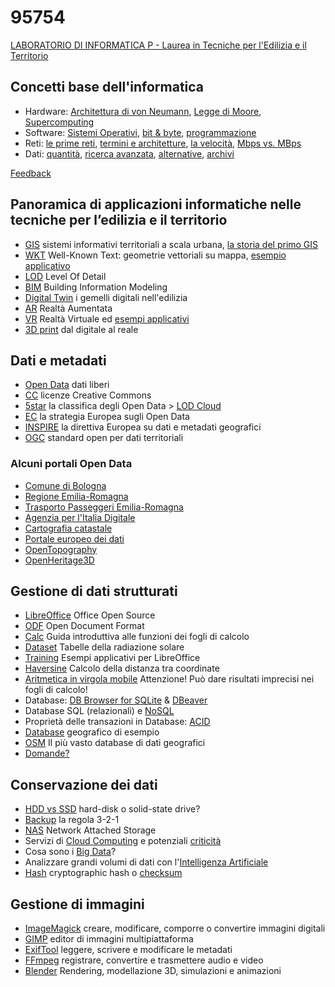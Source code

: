 # 95754

[LABORATORIO DI INFORMATICA P - Laurea in Tecniche per l'Edilizia e il Territorio](https://corsi.unibo.it/laurea/TecnicheEdiliziaTerritorio/insegnamenti/piano/2023/6008/000/000/2023)

## Concetti base dell'informatica
- Hardware: [Architettura di von Neumann](https://commons.wikimedia.org/wiki/File:Von_Neumann.gif), [Legge di Moore](https://www.ilpost.it/2015/04/15/legge-moore-spiegazione-10-esempi/), [Supercomputing](https://www.cineca.it/en/our-activities/data-center/hpc-infrastructure/leonardo)
- Software: [Sistemi Operativi](https://it.wikipedia.org/wiki/Lista_di_sistemi_operativi), [bit & byte](https://www.youmath.it/domande-a-risposte/view/6866-bit-byte.html), [programmazione](https://www.html.it/approfondimenti/linguaggi-di-programmazione-piu-usati/) 
- Reti: [le prime reti](https://www.garr.it/it/infrastrutture/rete-nazionale/storia-della-rete-garr), [termini e architetture](https://www.ibm.com/it-it/topics/networking), [la velocità](https://www.speedtest.net), [Mbps vs. MBps](https://www.youmath.it/lezioni/fisica/unita-di-misura/unita-di-misura-informatiche/3694-mbps-megabit-al-secondo.html)
- Dati: [quantità](https://en.wikipedia.org/wiki/Wikipedia:Statistics), [ricerca avanzata](https://www.google.com/advanced_search), [alternative](https://duckduckgo.com/), [archivi](https://archive.org/about/)

[Feedback](https://forms.gle/ZG8LYyuzHJE4g3rZ8)

## Panoramica di applicazioni informatiche nelle tecniche per l’edilizia e il territorio

- [GIS](https://www.esri.com/en-us/arcgis/products/arcgis-urban/overview) sistemi informativi territoriali a scala urbana, [la storia del primo GIS](https://www.ph.ucla.edu/epi/snow/snowbook0b.html)
- [WKT](https://en.wikipedia.org/wiki/Well-known_text_representation_of_geometry) Well-Known Text: geometrie vettoriali su mappa, [esempio applicativo](https://clydedacruz.github.io/openstreetmap-wkt-playground/)
- [LOD](https://filipbiljecki.com/publications/2014_ceus_lod_formalisation.pdf) Level Of Detail
- [BIM](https://www.autodesk.it/solutions/bim/benefits-of-bim) Building Information Modeling
- [Digital Twin](https://constructible.trimble.com/construction-industry/what-are-digital-twins) i gemelli digitali nell'edilizia
- [AR](https://sitevision.trimble.com) Realtà Aumentata
- [VR](https://www.acca.it/software-realta-virtuale) Realtà Virtuale ed [esempi applicativi](https://youtu.be/8pi-s0n6yfs)
- [3D print](https://www.3dwasp.com/en/3d-printing-architecture/) dal digitale al reale

## Dati e metadati

- [Open Data](https://opendatahandbook.org) dati liberi
- [CC](https://creativecommons.org/licenses/) licenze Creative Commons
- [5star](https://5stardata.info/en/) la classifica degli Open Data > [LOD Cloud](https://lod-cloud.net/)
- [EC](https://digital-strategy.ec.europa.eu/en/policies/open-data) la strategia Europea sugli Open Data
- [INSPIRE](https://inspire.ec.europa.eu) la direttiva Europea su dati e metadati geografici
- [OGC](https://www.ogc.org/docs/is) standard open per dati territoriali

### Alcuni portali Open Data

- [Comune di Bologna](https://opendata.comune.bologna.it)
- [Regione Emilia-Romagna](https://dati.emilia-romagna.it/)
- [Trasporto Passeggeri Emilia-Romagna](https://solweb.tper.it/web/tools/open-data/open-data.aspx)
- [Agenzia per l'Italia Digitale](https://dati.gov.it)
- [Cartografia catastale](https://www.agenziaentrate.gov.it/portale/it/web/guest/schede/fabbricatiterreni/consultazione-cartografia-catastale/servizio-consultazione-cartografia)
- [Portale europeo dei dati](https://data.europa.eu/en)
- [OpenTopography](https://opentopography.org)
- [OpenHeritage3D](https://openheritage3d.org)

## Gestione di dati strutturati

- [LibreOffice](https://www.libreoffice.org) Office Open Source
- [ODF](https://www.oasis-open.org/committees/tc_home.php?wg_abbrev=office) Open Document Format
- [Calc](https://books.libreoffice.org/en/CG72/CG7201-Introduction.html) Guida introduttiva alle funzioni dei fogli di calcolo
- [Dataset](http://www.solaritaly.enea.it/TabelleRad/TabelleRadIt.php) Tabelle della radiazione solare
- [Training](https://github.com/tdf/training-protocol/blob/master/task-based-training-program.md) Esempi applicativi per LibreOffice
- [Haversine](https://spatialthoughts.com/2013/07/06/calculate-distance-spreadsheet/) Calcolo della distanza tra coordinate
- [Aritmetica in virgola mobile](https://docs.microsoft.com/en-us/office/troubleshoot/excel/floating-point-arithmetic-inaccurate-result) Attenzione! Può dare risultati imprecisi nei fogli di calcolo!
- Database: [DB Browser for SQLite](https://sqlitebrowser.org) & [DBeaver](https://dbeaver.io)
- Database SQL (relazionali) e [NoSQL](https://aws.amazon.com/it/nosql/)
- Proprietà delle transazioni in Database: [ACID](https://www.ibm.com/docs/en/cics-ts/5.4?topic=processing-acid-properties-transactions)
- [Database](https://github.com/dpmcmlxxvi/SpatiaLiteCpp/raw/master/examples/spatialite/test-2.3.sqlite) geografico di esempio 
- [OSM](https://www.openstreetmap.org/) Il più vasto database di dati geografici
- [Domande?](https://stackoverflow.com)

## Conservazione dei dati

- [HDD vs SSD](https://www.sandisk.com/content/dam/sandisk-main/en_us/assets/resources/enterprise/infographics/how-do-ssds-stack-up-against-hdds.pdf) hard-disk o solid-state drive?
- [Backup](https://www.acronis.com/en-us/articles/backup-rule/) la regola 3-2-1
- [NAS](https://www.redhat.com/en/topics/data-storage/network-attached-storage) Network Attached Storage
- Servizi di [Cloud Computing](https://www.redhat.com/it/topics/cloud-computing/iaas-vs-paas-vs-saas) e potenziali [criticità](https://thestack.technology/ovhcloud-fire-strasbourg/)
- Cosa sono i [Big Data](https://www.oracle.com/it/big-data/what-is-big-data/)?
- Analizzare grandi volumi di dati con l'[Intelligenza Artificiale](https://blogs.nvidia.com/blog/2016/07/29/whats-difference-artificial-intelligence-machine-learning-deep-learning-ai/)
- [Hash](https://www.gnu.org/software/emacs/manual/html_node/elisp/Checksum_002fHash.html) cryptographic hash o [checksum](https://portal.nutanix.com/page/documents/kbs/details?targetId=kA07V000000LWYqSAO)

## Gestione di immagini

- [ImageMagick](https://imagemagick.org) creare, modificare, comporre o convertire immagini digitali
- [GIMP](https://www.gimp.org) editor di immagini multipiattaforma
- [ExifTool](https://exiftool.org) leggere, scrivere e modificare le metadati
- [FFmpeg](https://ffmpeg.org) registrare, convertire e trasmettere audio e video
- [Blender](https://www.blender.org/features/) Rendering, modellazione 3D, simulazioni e animazioni





